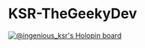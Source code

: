 # KSR-TheGeekyDev
[![@ingenious_ksr's Holopin board](https://holopin.io/api/user/board?user=ingenious_ksr)](https://holopin.io/@ingenious_ksr)
